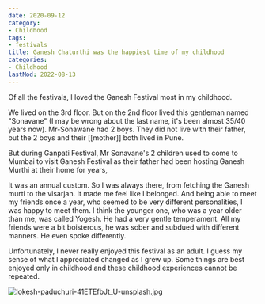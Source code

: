```yaml
---
date: 2020-09-12
category:
- Childhood
tags:
- festivals
title: Ganesh Chaturthi was the happiest time of my childhood
categories:
- Childhood
lastMod: 2022-08-13
---
```

Of all the festivals, I loved the Ganesh Festival most in my childhood.

We lived on the 3rd floor. But on the 2nd floor lived this gentleman named "Sonavane" (I may be wrong about the last name, it's been almost 35/40 years now). Mr-Sonawane had 2 boys. They did not live with their father, but the 2 boys and their [[mother]] both lived in Pune.

But during Ganpati Festival, Mr Sonavane's 2 children used to come to Mumbai to visit Ganesh Festival as their father had been hosting Ganesh Murthi at their home for years,

It was an annual custom. So I was always there, from fetching the Ganesh murti to the visarjan. It made me feel like I belonged. And being able to meet my friends once a year, who seemed to be very different personalities, I was happy to meet them. I think the younger one, who was a year older than me, was called Yogesh. He had a very gentle temperament. All my friends were a bit boisterous, he was sober and subdued with different manners. He even spoke differently. 

Unfortunately, I never really enjoyed this festival as an adult. I guess my sense of what I appreciated changed as I grew up. Some things are best enjoyed only in childhood and these childhood experiences cannot be repeated.

![lokesh-paduchuri-41ETEfbJt_U-unsplash.jpg](https://manojnayak.mataroa.blog/images/27f1f5bd.jpeg)
